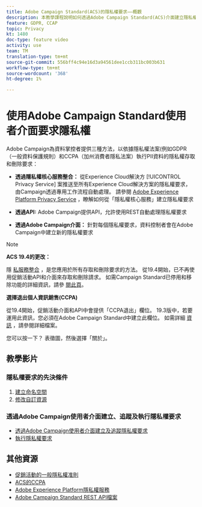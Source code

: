 ```yaml
---
title: Adobe Campaign Standard(ACS)的隱私權要求——概觀
description: 本教學課程說明如何透過Adobe Campaign Standard(ACS)介面建立隱私權要求。
feature: GDPR, CCAP
topic: Privacy
kt: 1480
doc-type: feature video
activity: use
team: TM
translation-type: tm+mt
source-git-commit: 556bff4c94e16d3a94561dee1ccb311bc003b631
workflow-type: tm+mt
source-wordcount: '368'
ht-degree: 1%

---
```



# 使用Adobe Campaign Standard使用者介面要求隱私權

Adobe Campaign為資料掌控者提供三種方法，以依據隱私權法案(例如GDPR（一般資料保護規則）和CCPA（加州消費者隱私法案）執行PII資料的隱私權存取和刪除要求：

* **透過隱私權核心服務整合：** 從Experience Cloud解決方 [!UICONTROL Privacy Service] 案推送至所有Experience Cloud解決方案的隱私權要求，由Campaign透過專用工作流程自動處理。 請參閱 [Adobe Experience Platform Privacy Service](https://adobe.io/apis/cloudplatform/gdpr.html) ，瞭解如何從「隱私權核心服務」建立隱私權要求

* **透過API:** Adobe Campaign提供API，允許使用REST自動處理隱私權要求

* **透過Adobe Campaign介面：** 針對每個隱私權要求，資料控制者會在Adobe Campaign中建立新的隱私權要求

>[!NOTE]
>
> **ACS 19.4的更改：**
> 
> 隱 [私服務整合](https://adobe.io/apis/cloudplatform/gdpr.html) ，是您應用於所有存取和刪除要求的方法。 從19.4開始，已不再使用促銷活動API和介面來存取和刪除請求。 如需Campaign Standard已停用和移除功能的詳細資訊，請參 [閱此頁](https://helpx.adobe.com/campaign/kb/acs-deprecated-and-removed-features.html)。
>
>**選擇退出個人資訊銷售(CCPA)**
>
>從19.4開始，促銷活動介面和API中會提供「CCPA退出」欄位。 19.3版中，若要運用此資訊，您必須在Adobe Campaign Standard中建立此欄位。 如需詳細 [資訊](https://helpx.adobe.com/campaign/kb/acs-privacy.html#ccpa) ，請參閱詳細檔案。
>
> 您可以按一下？ 表徵圖，然後選擇「關於」。

## 教學影片

### 隱私權要求的先決條件

1. [建立命名空間](/help/privacy/namespaces-for-privacy-requests.md)
1. [修改自訂資源](/help/privacy/custom-resources-for-privacy-requests.md)

### 透過Adobe Campaign使用者介面建立、追蹤及執行隱私權要求

* [透過Adobe Campaign使用者介面建立及追蹤隱私權要求](/help/privacy/create-and-track-privacy-requests.md)
* [執行隱私權要求](/help/privacy/execute-privacy-requests.md)

## 其他資源

* [促銷活動的一般隱私權准則](https://helpx.adobe.com/campaign/kb/campaign-privacy-overview.html)
* [ACS的CCPA](https://helpx.adobe.com/campaign/kb/acs-privacy.html#ccpa)
* [Adobe Experience Platform隱私權服務](https://adobe.io/apis/cloudplatform/gdpr.html)
* [Adobe Campaign Standard REST API檔案](https://final-docs.campaign.adobe.com/doc/standard/en/api/ACS_API.html#privacy-management)
